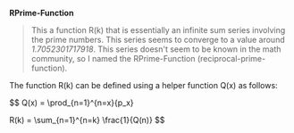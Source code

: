 **RPrime-Function**

> This a function R(k) that is essentially an infinite sum series involving the prime numbers. This series seems to converge to a value around *1.7052301717918*. This series doesn't seem to be known in the math community, so I named the RPrime-Function (reciprocal-prime-function).

The function R(k) can be defined using a helper function Q(x) as follows:

$$
Q(x) = \prod_{n=1}^{n=x}{p_x}

R(k) = \sum_{n=1}^{n=k} \frac{1}{Q(n)}
$$



